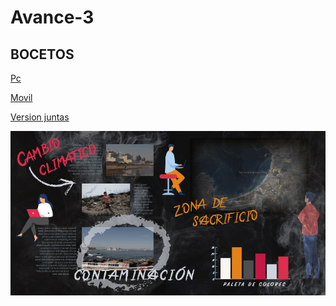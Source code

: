 # Avance-3
## BOCETOS
[Pc](https://wireframe.cc/AAUsyM) 

[Movil](https://wireframe.cc/jEKVGy)

[Version juntas](https://personas-de-sacrificio.github.io/Avance-3/)

![Moodboard](https://raw.githubusercontent.com/Personas-de-sacrificio/Avance-3/main/moodboard.png)
